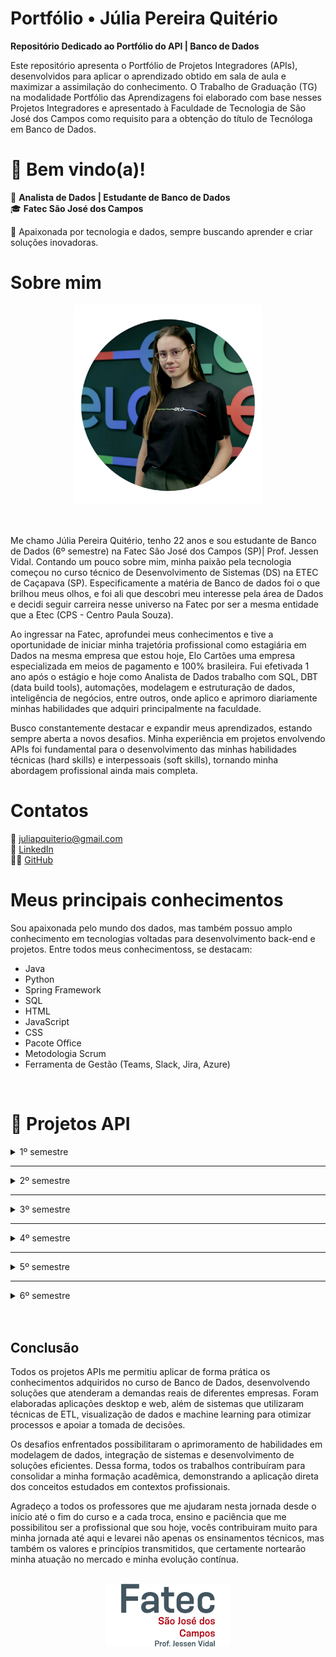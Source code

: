 # Portfólio •  Júlia Pereira Quitério

__Repositório Dedicado ao Portfólio do API | Banco de Dados__

Este repositório apresenta o Portfólio de Projetos Integradores (APIs), desenvolvidos para aplicar o aprendizado obtido em sala de aula e maximizar a assimilação do conhecimento. O Trabalho de Graduação (TG) na modalidade Portfólio das Aprendizagens foi elaborado com base nesses Projetos Integradores e apresentado à Faculdade de Tecnologia de São José dos Campos como requisito para a obtenção do título de Tecnóloga em Banco de Dados.



# 👋 Bem vindo(a)! 

💾 **Analista de Dados | Estudante de Banco de Dados**  
🎓 **Fatec São José dos Campos**  

🚀 Apaixonada por tecnologia e dados, sempre buscando aprender e criar soluções inovadoras.  


# Sobre mim

<p align="center"><img src="imagens\julia.png" width="300" height="320"></p>


<br>

Me chamo Júlia Pereira Quitério, tenho 22 anos e sou estudante de Banco de Dados (6º semestre) na Fatec São José dos Campos (SP)| Prof. Jessen Vidal.  Contando um pouco sobre mim, minha paixão pela tecnologia começou no curso técnico de Desenvolvimento de Sistemas (DS) na ETEC de Caçapava (SP). Especificamente a matéria de Banco de dados foi o que brilhou meus olhos, e foi ali que descobri meu interesse pela área de Dados e decidi seguir carreira nesse universo na Fatec por ser a mesma entidade que a Etec (CPS - Centro Paula Souza).

Ao ingressar na Fatec, aprofundei meus conhecimentos e tive a oportunidade de iniciar minha trajetória profissional como estagiária em Dados na mesma empresa que estou hoje, Elo Cartões uma empresa especializada em meios de pagamento e 100% brasileira. Fui efetivada 1 ano após o estágio e hoje como Analista de Dados trabalho com SQL, DBT (data build tools), automações, modelagem e estruturação de dados, inteligência de negócios, entre outros, onde aplico e aprimoro diariamente minhas habilidades que adquiri principalmente na faculdade.

Busco constantemente destacar e expandir meus aprendizados, estando sempre aberta a novos desafios. Minha experiência em projetos envolvendo APIs  foi fundamental para o desenvolvimento das minhas habilidades técnicas (hard skills) e interpessoais (soft skills), tornando minha abordagem profissional ainda mais completa.


# Contatos
📧 juliapquiterio@gmail.com <br>
🤝 <a href="https://www.linkedin.com/in/j%C3%BAlia-quit%C3%A9rio-934894205/">LinkedIn</a> <br>
🧑‍💻 <a href="https://github.com/juliaquiterio">GitHub</a>


# Meus principais conhecimentos

Sou apaixonada pelo mundo dos dados, mas também possuo amplo conhecimento em tecnologias voltadas para desenvolvimento back-end e projetos. Entre todos meus conhecimentoss, se destacam:

* Java
* Python
* Spring Framework
* SQL
* HTML
* JavaScript
* CSS
* Pacote Office
* Metodologia Scrum
* Ferramenta de Gestão (Teams, Slack, Jira, Azure)

<br>

# 📌 Projetos API


<details><summary>1º semestre</summary>


<h3> 1º semestre - 1/2022 </h3>

Parceiro Acadêmico: <a href="https://fatecsjc-prd.azurewebsites.net/">Fatec Prof. Jassen Vidal - São José dos Campos | Professor Fabiano Sabha</a>


<h4>Link do repositório:</h4>

<p align="left">
 <a href="https://github.com/juliaquiterio/GrupoCachinhos">Acesse aqui</a>
</p>

<div align="center">

<img src="imagens/mo_viagem.png" alt="Grupo Cachinhos" width="300" height="290">


</div>


<h2>Assistente Virtual de Viagens</h2>

<h3>📌 Descrição do Projeto</h3>
Mó Viagem é uma assistente virtual feita em aplicação web desenvolvida na linguagem de programação <a href="https://www.python.org/">Python</a>, criada para auxiliar turistas a planejar roteiros de viagem. Nossa missão é mostrar aos usuários como eles podem explorar e aproveitar ao máximo as belezas de seu próprio país, muitas vezes ainda desconhecidas ou subestimadas.




<h4><li><b>Desafio</b></li></h4>
        <p align="justify">
       Fomos apresentados a um problema que causava dificuldade de organização nas viagens pelos turistas o que acabava causando frustação e um sentimento de desconforto em um momento que deveria ser leve e trazer diversão e lazer. 
       Em resposta ao desafio desenvolvemos em parceria com o nosso parceiro, o professor Fabiano Sabha, criando uma assistente virtual utilizando python como linguagem principal.
        </p>


<h2>💻 Tecnologias aplicadas</h2>


<details><summary>Saiba  mais</summary>

<img src="https://www.tshirtgeek.com.br/wp-content/uploads/2021/03/com001.jpg" width="150" height="150">

</p>
          <a href="https://www.python.org/">Python</a>
          <p align="justify">
         O Python é uma linguagem de programação amplamente usada em aplicações da Web, desenvolvimento de software, ciência de dados e machine learning (ML).No projeto foi utilizado com um dos requisitos especificados e foi a principal linguagem para construção da aplicacão web. Abaixo tenho listadas as bibliotecas que utilizamos: </p>

<h3>Tecnologias utilizadas no Mó Viagem</h3>

<ul>
  <li><strong>time</strong>: adiciona pausas entre mensagens, simulando efeitos de digitação e tornando a interação mais humanizada.</li>
  <li><strong>os</strong>: limpa a tela do terminal, melhorando a apresentação visual da assistente.</li>
  <li><strong>random</strong>: gera respostas aleatórias, deixando a conversa mais variada e natural.</li>
</ul>

<h3>Elementos de Estrutura</h3>

<ul>
  <li><strong>Classes</strong>: organizam as funcionalidades da assistente de forma modular e reutilizável.</li>
  <li><strong>Funções</strong>: executam ações específicas, como responder ou sugerir destinos turísticos.</li>
  <li><strong>Input/Output</strong>: permitem interação direta com o usuário via terminal (<code>input()</code> e <code>print()</code>).</li>
  <li><strong>Listas</strong>: armazenam possíveis respostas e destinos, utilizadas com <code>random.choice()</code>.</li>
</ul>

<h3>Motivo das Escolhas</h3>

<ul>
  <li>Uso de bibliotecas nativas, simples e eficientes.</li>
  <li>Código modular e fácil de manter.</li>
  <li>Interação dinâmica e amigável.</li>
  <li>Portabilidade: funciona em qualquer sistema com Python instalado.</li>
</ul>


</details>


-------

<h2>Contribuições pessoais</h2>


  __Desenvolvimento do Roteiro e Curiosidades:__  
   Como desenvolvedora eu pude lidar com a Tecnologia do Python , utilizando as bibliotecas da Wikipedia, PyAudio,  Re e Webbrower. Utilizei a junção dessas bibliotecas para que o Usuário pudesse saber mais sobre os roteiros das cidades onde ele buscava a partir de uma chamada HTTPS na Wikipedia como referencia. O usuário conseguia ouvir e assim ter uma gama de roteiros em que ele pudesse explorar e saber sobre curiosidades daquele local que ele estava perguntando a Assistente Virtual.

Veja abaixo um exemplo do Script:

<details><summary>Clique aqui</summary>

```
#Roteiro de viagens
        elif "roteiro" in texto:
            convertFala("Qual cidade você quer conhecer")

            rec = sr.Recognizer()

            with sr.Microphone() as mic:
                print("Por favor, fale o nome da cidade para saber o roteiro de viagem: ")
                rec.adjust_for_ambient_noise(mic)
                audio = rec.listen(mic)

            roteiro = rec.recognize_google(audio, language="pt-BR")

            wikipedia.set_lang('pt')

            resposta = wikipedia.page(roteiro)
            print('Roteiro da cidade escolhida: ', roteiro)
            print('\n')
            print("Caso retorne em branco não foi encontrado o roteiro da cidade desejada.")

            conteudo = resposta.section(section_title='Turismo')
            conteudo2 = resposta.section(section_title='Cultura')

            print(conteudo)
            convertFala(conteudo)

            print("Cultura da cidade:", roteiro)
            print('\n')
            print(conteudo2)
            convertFala(conteudo2)
            # A biblioteca wikipedia RETORNA NONE para subtópicos, ainda que correspondam ao tópico 'Turismo/Cultura' (função elif/else não funciona neste caso)
            print('')
```




```
 #Curiosidades
        elif "curiosidades" or "curiosidade" in texto:
            
            convertFala("Quer conhecer qual cidade")
            rec = sr.Recognizer()

            with sr.Microphone() as mic:
                print("Por favor, fale o nome da cidade para saber as curiosidades: ")
                rec.adjust_for_ambient_noise(mic)
                audio = rec.listen(mic)

            curiosidade = rec.recognize_google(audio, language="pt-BR")
                      
            wikipedia.set_lang('pt')
            
            resposta = wikipedia.summary(curiosidade, sentences=2)
            print(resposta)
            convertFala(resposta)
            
        #Lista de Desejos
        elif "desejo" in texto:
            convertFala("Você deseja visualizar a lista ou adicionar")
            print("\n")
            print("1- Visualizar")
            print("2- Adicionar")
            print("\n")

            rec = sr.Recognizer()

            with sr.Microphone() as mic:
                print("Escolha uma opção: ")
                rec.adjust_for_ambient_noise(mic)
                audio = rec.listen(mic)

            resposta = rec.recognize_google(audio, language="pt-BR")

            if ("visualizar" in resposta):
                arquivo = open('lista.txt', 'r')
                print("----Lista de Desejos----")

                for linha in arquivo:
                    print(linha.rstrip())
                    convertFala(linha.rstrip())

                print("Para retirar um destino da lista, vá até o arquivo lista.txt e elimine o que desejar")
                convertFala("Para retirar ou alterar um destino da lista, vá até o arquivo lista.txt e elimine ou altere o que desejar")
                arquivo.close()

            elif ("adicionar" in resposta):
                from classe import listadesejo
                arquivos.append(listadesejo())
                arquivo = open('lista.txt', 'a')

                convertFala("Qual cidade você deseja visitar")
                rec = sr.Recognizer()

                with sr.Microphone() as mic:
                    print("Qual o nome da cidade: ")
                    rec.adjust_for_ambient_noise(mic)
                    audio = rec.listen(mic)

                nomecidade = rec.recognize_google(audio, language="pt-BR")

                arquivos[contador].setnomecidade(nomecidade)

                convertFala("Qual o nome do estado brasileiro")
                rec2 = sr.Recognizer()

                with sr.Microphone() as mic:
                    print("Qual o nome do estado: ")
                    rec2.adjust_for_ambient_noise(mic)
                    audio = rec2.listen(mic)

                estado = rec2.recognize_google(audio, language="pt-BR")

                arquivos[contador].setestado(estado)

                convertFala("Quais são os pontos turísticos")
                rec3 = sr.Recognizer()

                with sr.Microphone() as mic:
                    print("Quais os pontos turísticos: ")
                    rec3.adjust_for_ambient_noise(mic)
                    audio = rec3.listen(mic)

                ponto = rec3.recognize_google(audio, language="pt-BR")

                arquivos[contador].setponto(ponto)

                arquivo.write("--------------------" + "\n")
                arquivo.write("Nome da Cidade:" + arquivos[contador].getnomecidade() + "\n")
                arquivo.write("Nome do Estado:" + arquivos[contador].getestado() + "\n")
                arquivo.write("Pontos Turísticos:" + arquivos[contador].getponto() + "\n")
                arquivo.write("--------------------" + "\n")
                arquivo.close()

                print("Destino adicionado com sucesso")
                convertFala("Destino adicionado com sucesso")
            else:
                convertFala("Não entendi, poderia repetir")
```

</details>

<h2>Lições Aprendidas</h2>


<p>
Como desenvolvedora, tive a oportunidade de aprender, inicialmente, sobre o que é um Projeto Integrador na faculdade, o que contribuiu significativamente para meu desenvolvimento tanto educacional quanto profissional. Nesse processo, pude vivenciar o desenvolvimento de um projeto do zero, trabalhando em equipe, lidando com um cliente e, acima de tudo, enfrentando desafios. Aprendi novas formas de desenvolver meu raciocínio lógico e aplicar os conhecimentos adquiridos ao projeto. Além disso, atuei no Backend, utilizando bibliotecas do  Python com as quais ainda não havia trabalhado, explorando sua performance e entendendo como poderiam beneficiar o projeto.
</p>





<br>

   <h3>Hard Skills:</h3>

✅✅✅⬜⬜ **Python**  
Pude aplicar os conhecimentos adquiridos tanto em sala de aula quanto por conta própria, utilizando Python como ferramenta essencial para o desenvolvimento do projeto, uma vez que era um dos requisitos da API.  


✅✅✅✅⬜ **Lógica de Programação**  
Foi fundamental para todo o desenvolvimento, auxiliando na compreensão do problema e na escrita de um código mais limpo, organizado e eficiente. Junto com meus colegas nós estudamos juntos os pontos de dificuldades e buscamos conteudos na internet para ajudar na compreensão.  


✅✅✅✅✅ **Metodologia Ágil | Scrum**  
Adotei essa metodologia na gestão do projeto junto à minha equipe, organizando as sprints de forma eficiente. Dessa forma, pude aplicar na prática os conceitos aprendidos em sala de aula e em cursos, garantindo um fluxo de trabalho mais produtivo e estruturado.  



   <h3>Soft Skills:</h3>

✅✅✅✅✅ **Organização**  
Pude usar essa minha soft skill para me organizar nas minhas atividades e nos meus estudos e isso foi essencial para todo o desenvolvimento do projeto. A Organização foi utilizada na divisão de tarefas e eu me anteciapava sempre nos temas aos quais estava planejado na sprint. Como quando meu time precisava de organização de um planejaamento de um escopo do projeto e assim auxiliar no que cada colega desenvolvedor iria realizar.  


✅✅✅✅⬜ **Proatividade**  
Fui proativa em saber reconhecer que se minha equipe estava precisando de apoio eu estudei sobre os roteiros e pesquisei mais para poder auxiliá-los. E fui atrás das coisas das quais não sabia ainda, seja procurando os professores ou pesquisando na internet.  


✅✅✅✅✅ **Trabalho em equipe**  
Esse foi um dos tópicos mais importantes pois sem ele não seria possível fazermos uma entrega tão eficiente do nosso produto. Soube lidar com situações e agirmos em grupo nas atividades, assim conseguimos conciliá-la e entregá-las com eficiência. Eu e minha equipe juntamos nossos conhecimentos e conseguimos finalizar o projeto com excelência.Nós nos juntamos e faziamos reuniões semanalmente para pegar o  status do projeto e quando o meu colega Lucas estava com dificuldades eu me juntei a ele para auxiliá-lo com sua tarefa de procurar as melhores bibliotecas para se utilizar quando falamos de uma assistente virtual, e isso mostrou claramente o que é trabalho em equipe.    



<h3>📽️ Vídeo demonstrativo do projeto</h3>


<a href="https://youtu.be/sMsg5akNBOQ?feature=shared">Assista aqui</a>

</details>



----

<details><summary>2º semestre</summary>


<h3> 2º semestre - 2/2022 </h3>

Parceiro Acadêmico: <a href="https://www.pro4tech.com.br/">Pro4Tech</a>


<h4>Link do repositório:</h4>

<p align="left"><a href="https://github.com/Codados/PRO4Jobs">Acesse aqui</a></p>

<div align="center">

<img src="imagens\pro4jobs.png" alt="Grupo Codados" width="300" height="290">



</div>



<h2>Pro4Jobs</h2>

<h3>📌 Descrição do Projeto</h3>
Pro4Jobs é uma aplicação Desktop com o objetivo de gerenciar vagas de emprego, otimizar o trabalho das pessoas do setor de Recursos Humanos.



<h4><li><b>Desafio</b></li></h4>
        <p align="justify">
       Fomos desafiados pela Pro4Tech a desenvolver uma aplicação desktop para otimizar o gerenciamento de vagas de emprego no setor de Recursos Humanos. O cliente enfrentava dificuldades com processos manuais, falta de padronização e baixa produtividade. Criamos uma solução robusta, facilitando o cadastro de vagas e o controle eficiente das candidaturas. Utilizamos Java como linguagem principal, pela sua estabilidade, segurança e ampla aceitação. A aplicação resultou em maior organização, redução de erros e melhora no desempenho do RH.
        </p>




<h2>💻 Tecnologias aplicadas</h2>

<details><summary>Saiba  mais</summary>

<h2>Tecnologias Utilizadas no PRO4Jobs</h2>

<img src="imagens/java.png" width="150" height="150">


<h3>Java</h3>
<p><strong>Propósito:</strong> Linguagem principal para o desenvolvimento da aplicação desktop.</p>
<p><strong>Justificativa:</strong> Escolhida por ser a linguagem designada para o segundo semestre do curso de Banco de Dados, facilitando a integração com o banco de dados e atendendo aos requisitos acadêmicos.</p>

<h3>Banco de Dados Relacional</h3>
<p><strong>Propósito:</strong> Armazenar informações sobre vagas de emprego, candidatos e usuários do setor de Recursos Humanos.</p>
<p><strong>Justificativa:</strong> A utilização de um banco de dados relacional permite uma estrutura organizada e eficiente para o gerenciamento dos dados, facilitando consultas e operações de CRUD (Create, Read, Update, Delete).</p>

<h3>Metodologia Scrum</h3>
<p><strong>Propósito:</strong> Organizar o desenvolvimento do projeto em ciclos iterativos e incrementais.</p>
<p><strong>Justificativa:</strong> O Scrum foi adotado para melhorar a produtividade da equipe, permitindo entregas contínuas e adaptáveis às mudanças de requisitos.</p>

</details>


--------

<h2>Contribuições pessoais</h2>


  __Desenvolvimento Relatório do RH:__  
   Como desenvolvedora, tive a oportunidade de trabalhar com a tecnologia Java, utilizando-a para desenvolver uma funcionalidade que permite ao usuário acessar o relatório geral das vagas de emprego de forma prática e eficiente.

Veja abaixo um exemplo do Script (Parcial):

<details><summary>Clique aqui</summary>

```
/*
 * Click nbfs://nbhost/SystemFileSystem/Templates/Licenses/license-default.txt to change this license
 * Click nbfs://nbhost/SystemFileSystem/Templates/GUIForms/JFrame.java to edit this template
 */
package View;

import DAO.ConexaoDAO;
import java.io.File;
import java.io.FileWriter;
import java.io.PrintWriter;
import java.sql.Connection;
import java.sql.PreparedStatement;
import java.sql.ResultSet;
import java.sql.SQLException;

/**
 *
 * @author apqui
 */
public class RelatorioRH extends javax.swing.JFrame {

    Connection conn;
    PreparedStatement pstm;
    ResultSet rs;

    /**
     * Creates new form RelatorioRH
     */
    public RelatorioRH() {
        initComponents();
    }

    /**
     * This method is called from within the constructor to initialize the form.
     * WARNING: Do NOT modify this code. The content of this method is always
     * regenerated by the Form Editor.
     */
    @SuppressWarnings("unchecked")
    // <editor-fold defaultstate="collapsed" desc="Generated Code">//GEN-BEGIN:initComponents
    private void initComponents() {

        jButton3 = new javax.swing.JButton();
        Candidatos = new javax.swing.JButton();
        btnVagas = new javax.swing.JButton();
        RH = new javax.swing.JButton();
        Aprovados = new javax.swing.JButton();
        jButton1 = new javax.swing.JButton();
        jLabel2 = new javax.swing.JLabel();

        jButton3.setText("jButton3");

        setDefaultCloseOperation(javax.swing.WindowConstants.EXIT_ON_CLOSE);
        getContentPane().setLayout(new org.netbeans.lib.awtextra.AbsoluteLayout());

        Candidatos.setFont(new java.awt.Font("Arial", 1, 18)); // NOI18N
        Candidatos.setForeground(new java.awt.Color(255, 255, 255));
        Candidatos.setText("Candidatos");
        Candidatos.setBorder(null);
        Candidatos.setBorderPainted(false);
        Candidatos.setContentAreaFilled(false);
        Candidatos.addActionListener(new java.awt.event.ActionListener() {
            public void actionPerformed(java.awt.event.ActionEvent evt) {
                CandidatosActionPerformed(evt);
            }
        });
        getContentPane().add(Candidatos, new org.netbeans.lib.awtextra.AbsoluteConstraints(10, 200, 260, 40));

        btnVagas.setFont(new java.awt.Font("Arial", 1, 18)); // NOI18N
        btnVagas.setForeground(new java.awt.Color(255, 255, 255));
        btnVagas.setText("Vagas");
        btnVagas.setBorderPainted(false);
        btnVagas.setContentAreaFilled(false);
        btnVagas.addActionListener(new java.awt.event.ActionListener() {
            public void actionPerformed(java.awt.event.ActionEvent evt) {
                btnVagasActionPerformed(evt);
            }
        });
        getContentPane().add(btnVagas, new org.netbeans.lib.awtextra.AbsoluteConstraints(20, 310, 240, 50));

        RH.setFont(new java.awt.Font("Arial", 1, 18)); // NOI18N
        RH.setForeground(new java.awt.Color(255, 255, 255));
        RH.setText("RH");
        RH.setBorderPainted(false);
        RH.setContentAreaFilled(false);
        RH.addActionListener(new java.awt.event.ActionListener() {
            public void actionPerformed(java.awt.event.ActionEvent evt) {
                RHActionPerformed(evt);
            }
        });
        getContentPane().add(RH, new org.netbeans.lib.awtextra.AbsoluteConstraints(40, 370, 200, 40));

        Aprovados.setFont(new java.awt.Font("Arial", 1, 18)); // NOI18N
        Aprovados.setForeground(new java.awt.Color(255, 255, 255));
        Aprovados.setText("Aprovados");
        Aprovados.setBorderPainted(false);
        Aprovados.setContentAreaFilled(false);
        Aprovados.addActionListener(new java.awt.event.ActionListener() {
            public void actionPerformed(java.awt.event.ActionEvent evt) {
                AprovadosActionPerformed(evt);
            }
        });
        getContentPane().add(Aprovados, new org.netbeans.lib.awtextra.AbsoluteConstraints(70, 260, -1, 40));

        jButton1.setFont(new java.awt.Font("Arial", 1, 14)); // NOI18N
        jButton1.setForeground(new java.awt.Color(255, 255, 255));
        jButton1.setText("Sair");
        jButton1.setBorderPainted(false);
        jButton1.setContentAreaFilled(false);
        jButton1.addActionListener(new java.awt.event.ActionListener() {
            public void actionPerformed(java.awt.event.ActionEvent evt) {
                jButton1ActionPerformed(evt);
            }
        });
        getContentPane().add(jButton1, new org.netbeans.lib.awtextra.AbsoluteConstraints(570, 480, 130, 30));

        jLabel2.setIcon(new javax.swing.ImageIcon(getClass().getResource("/Images/tela_relat_princ.png"))); // NOI18N
        getContentPane().add(jLabel2, new org.netbeans.lib.awtextra.AbsoluteConstraints(0, -10, 730, 530));

        pack();
    }// </editor-fold>//GEN-END:initComponents

    private void CandidatosActionPerformed(java.awt.event.ActionEvent evt) {//GEN-FIRST:event_CandidatosActionPerformed
        Create_Candidato_Csv();    }//GEN-LAST:event_CandidatosActionPerformed

    private void btnVagasActionPerformed(java.awt.event.ActionEvent evt) {//GEN-FIRST:event_btnVagasActionPerformed
        // TODO add your handling code here:
        Create_Vaga_Csv();
    }//GEN-LAST:event_btnVagasActionPerformed

    private void jButton1ActionPerformed(java.awt.event.ActionEvent evt) {//GEN-FIRST:event_jButton1ActionPerformed
            // TODO add your handling code here:
        System.exit(0);
    }//GEN-LAST:event_jButton1ActionPerformed

    private void AprovadosActionPerformed(java.awt.event.ActionEvent evt) {//GEN-FIRST:event_AprovadosActionPerformed
        // TODO add your handling code here:
        Create_Aprovados_Csv();
    }//GEN-LAST:event_AprovadosActionPerformed

    private void RHActionPerformed(java.awt.event.ActionEvent evt) {//GEN-FIRST:event_RHActionPerformed
        // TODO add your handling code here:
        Create_rh_Csv();
    }//GEN-LAST:event_RHActionPerformed

```




```
 <?xml version="1.0" encoding="UTF-8" ?>

<Form version="1.3" maxVersion="1.9" type="org.netbeans.modules.form.forminfo.JFrameFormInfo">
  <NonVisualComponents>
    <Component class="javax.swing.JButton" name="jButton3">
      <Properties>
        <Property name="text" type="java.lang.String" value="jButton3"/>
      </Properties>
    </Component>
  </NonVisualComponents>
  <Properties>
    <Property name="defaultCloseOperation" type="int" value="3"/>
  </Properties>
  <SyntheticProperties>
    <SyntheticProperty name="formSizePolicy" type="int" value="1"/>
    <SyntheticProperty name="generateCenter" type="boolean" value="false"/>
  </SyntheticProperties>
  <AuxValues>
    <AuxValue name="FormSettings_autoResourcing" type="java.lang.Integer" value="0"/>
    <AuxValue name="FormSettings_autoSetComponentName" type="java.lang.Boolean" value="false"/>
    <AuxValue name="FormSettings_generateFQN" type="java.lang.Boolean" value="true"/>
    <AuxValue name="FormSettings_generateMnemonicsCode" type="java.lang.Boolean" value="false"/>
    <AuxValue name="FormSettings_i18nAutoMode" type="java.lang.Boolean" value="false"/>
    <AuxValue name="FormSettings_layoutCodeTarget" type="java.lang.Integer" value="1"/>
    <AuxValue name="FormSettings_listenerGenerationStyle" type="java.lang.Integer" value="0"/>
    <AuxValue name="FormSettings_variablesLocal" type="java.lang.Boolean" value="false"/>
    <AuxValue name="FormSettings_variablesModifier" type="java.lang.Integer" value="2"/>
    <AuxValue name="designerSize" type="java.awt.Dimension" value="-84,-19,0,5,115,114,0,18,106,97,118,97,46,97,119,116,46,68,105,109,101,110,115,105,111,110,65,-114,-39,-41,-84,95,68,20,2,0,2,73,0,6,104,101,105,103,104,116,73,0,5,119,105,100,116,104,120,112,0,0,2,6,0,0,2,-38"/>
  </AuxValues>

```

</details>

<br>

  __Organização do Readme do Projeto:__  
   Como desenvolvedora eu pude organizar e ccentralizar as principais informações do projeto no Readme para que o usuário que for ler entenda as principais ideias e demais informações  importantes do projeto.

Veja abaixo um exemplo do Script (Parcial):

<details><summary>Clique aqui</summary>

```
<h1 align="center"> Grupo Codados</h1>


<p align = "center">
<img width="460" height="460" src="Imagens_projeto/PRO4Jobs.gif">
</p>
<br>

## Sobre o Projeto PRO4Jobs :desktop_computer:

* PRO4Jobs é uma aplicação Desktop com o objetivo de gerenciar vagas de emprego, otimizar o trabalho das pessoas do setor de Recursos Humanos;
* O Candidato poderá vizualizar e se candidatar as vagas de emprego que o RH disponibilizará;
* Este Projeto tem como Cliente a empresa PRO4TECH;
* A aplicação tem como linguagem de programação o Java, pois foi a linguagem designada para o Segundo Semestre de Banco de Dados;
* Para registrar vagas, candidatos e o pessoal do RH, é necessário a criação de um Banco de Dados, o qual será conectado com a linguagem Java;
* Utilizando a Metodologia Scrum, a equipe pode desenvolver este Projeto com agilidade, qualidade e boa organização.
<br>

## Informações sobre o Cliente :technologist:

| Cliente | Contato |
| --- | --- |
| `Rafael Monteiro` | rafael.monteiro@pro4tech.com.br |

<br>
...
```

</details>

<h2>📚 Lições Aprendidas</h2>


<p>

Como desenvolvedora, tive a oportunidade de aprender e aplicar técnicas avançadas em Java, utilizando a linguagem para criar soluções eficazes em minhas aplicações. Essa prática me permitiu aprimorar minhas habilidades e entender o valor real desses conceitos, aplicando com sucesso o que aprendi em sala de aula e elevando a qualidade dos projetos desenvolvidos.

Durante esse projeto, aprimorei minhas habilidades em:

* Manipulação de banco de dados com Java (JDBC)
* Criação de interfaces gráficas com Swing
* Organização e documentação de sistemas via README
* Práticas ágeis com a metodologia Scrum

</p>


[🔗 Clique para ver demonstração em vídeo](imagens/Tela_Candidatos.mp4)



<br>


   __Hard Skills:__ <br>
✅✅✅⬜⬜ **JAVA**  
Pude aplicar os conhecimentos adquiridos em sala de aula sobre a linguagem de programação de JAVA no projeto para o desenvolvimento do relatório do RH e foi essencial para que eu pudesse entender mais sobre a linguagem e orientação de objetos.  
✅✅✅✅⬜ **Markdown**  
Utilizei a linguagem de marcação para documentação de todo o nosso projeto e foi muito bom para entender  organizar de forma mais visual todo o escopo.  
✅✅✅✅✅**Metodologia Ágil | Scrum**  
Adotei essa metodologia na gestão do projeto junto à minha equipe, organizando as sprints de forma eficiente. Dessa forma, pude aplicar na prática os conceitos aprendidos em sala de aula e em cursos, garantindo um fluxo de trabalho mais produtivo e estruturado. E eu utilizei para o desenvolvimento da organização do README do projeto o qual eu desenvolvi e organizei 100%. 
   

   __Soft Skills:__ <br>
✅✅✅✅⬜ **Comunicação:** A comunicação foi essencial para que pudéssemos ter um diálogo aberto para com a equipe e com o nosso cliente, onde utilizamos o Slack e as aulas para retirar as dúvidas. Como desenvolvedora no projeto  eu puder usar essa habilidade ao meu favor expondo para o P.O. que eu precisava que ele refinasse com o cliente uma das telas de RH que planejávamos inserir na página. Isso foi fundamental para que eu conseguisse atender ao que realmente fazia sentido para o cliente.  
✅✅✅⬜⬜ **Trabalho em equipe:** O trabalho em equipe esteve presente em todo o desenvolvimento mas há oportunidade de melhoria, pois o grupo poderia ter mais união  para auxiliar os colegas, digo isso por uma visão geral do grupo como um todo. Mas eu puder tomar a frente e ajudar minha colega Marcela na conexão com o Banco de Dados de conexão DAO do Candidato , auxiliando em pesquisar como fazer essa conexão e asssim consegui achar alguns sites e a enviei e isso pode contribuir para o desenvolvimento dessa conexão com o BD. 
 



</details>



----

<details><summary>3º semestre</summary>

<h3> 3º semestre - 1/2023 </h3>

Parceiro Acadêmico: <a href="https://www.domrock.net/">Dom Rock</a>


<h4>Link do repositório:</h4>

<p align="left">
 <a href="https://github.com/equipe-vox/api-3sem">Acesse aqui</a>
</p>

<div align="center">

<img src="https://lh3.googleusercontent.com/DQwTyeS8X7nOJnhzfO5WKebBPgcO2XI1jVB9SPGiEDBtoeCdW8X5F2h2MoKN4uDuH6sW0epYnlxhtKnBtjtlI2mH4Q03d4MVbg-TdA=w680" alt="Dom Rock" width="500" height="97">

</div>


<h2>Sistema de Gerenciamento de Vendas</h2>

<h3>📌 Descrição do Projeto</h3>
Sales Vox é uma aplicação web de um Sistema de Gerenciamento de Vendas com foco em auxiliar os vendedores a terem uma visão sobre suas vendas e o administrador que poderia ter um controle geral sobre.

<h4><li><b>Desafio</b></li></h4>
        <p align="justify">
      A empresa Dom Rock desafiou os alunos do curso de Banco de Dados a desenvolver uma solução para facilitar o acompanhamento de KPIs de um sistema de Gerenciamento de Vendas. O principal obstáculo era a dificuldade em visualizar, de forma clara e centralizada, os indicadores que orientavam as decisões comerciais. Como resposta, elaboramos uma aplicação web utilizando o framework Spring Boot, que integra os dados de vendas e os exibe por meio de dashboards interativos e intuitivos. A solução permite que os usuários monitorem o desempenho das vendas, identifiquem tendências e tomem decisões estratégicas com base nas informações apresentadas. O projeto proporcionou maior agilidade, precisão e eficiência na análise dos resultados comerciais.
        </p>



<h4>💻 Tecnologias aplicadas</h4>

<details><summary>Saiba  mais</summary>
<img src="https://www.digics.si/wp-content/uploads/2020/09/spring_boot_logo.png" width="300" height="150">

<h2>Tecnologias Utilizadas no Projeto</h2>

<ul>
  <li><a href="https://spring.io/">Spring Framework</a></li>
  <p align="justify">
    Segundo <a href="https://www.treinaweb.com.br/blog/o-que-e-o-spring-boot/">TreinaWeb</a>, o Spring Boot é um framework que torna fácil a criação de aplicações Spring autossuficientes e robustas, possibilitando a execução imediata. Isso é possível graças à abordagem opinativa sobre a plataforma Spring e bibliotecas de terceiros, permitindo que o desenvolvedor gaste o mínimo de tempo configurando o projeto e mais tempo codificando as regras de negócio. Foi utilizado como o principal framework para o desenvolvimento da aplicação web, facilitando o processo ao longo das sprints.
  </p>

  <img src="https://logodownload.org/wp-content/uploads/2022/12/figma-logo-1.png" height="150" alt="Logo Figma">
  <li><a href="https://www.figma.com/">Figma</a></li>
  <p align="justify">
    Segundo <a href="https://www.alura.com.br/artigos/figma">Alura</a>, o Figma é uma plataforma colaborativa para construção de design de interfaces e protótipos. Foi utilizado para o desenvolvimento do Front-end, colaborando de forma crucial para o desenvolvimento das telas do projeto.
  </p>

  <img src="https://logospng.org/download/react/logo-react-1024.png" height="150" alt="Logo React">
  <li><a href="https://react.dev/">React</a></li>
  <p align="justify">
    O React, também conhecido como React.js, é uma biblioteca JavaScript para construir interfaces de usuário interativas e dinâmicas. Foi utilizado para parte do Front-end, especialmente no desenvolvimento visual e na construção dos Dashboards.
  </p>

  <img src="https://th.bing.com/th/id/R.55692e7a8d3fa0da6a2325630ad177d1?rik=MPH0G8OKchACqA&pid=ImgRaw&r=0" height="150" alt="Logo XAMPP">
  <li><a href="https://www.apachefriends.org/pt_br/index.html">XAMPP</a></li>
  <p align="justify">
    Segundo <a href="https://www.techtudo.com.br/noticias/2012/02/o-que-e-xampp-e-para-que-serve.ghtml">TechTudo</a>, o XAMPP é um pacote com servidores de código aberto, incluindo Apache, MySQL e suporte a PHP e Perl. Foi utilizado como servidor local para acesso ao banco de dados.
  </p>

  <img src="https://th.bing.com/th/id/R.a0d754098a11d27b496dd867e9bcb26e?rik=ktyhKrtGerv2SA&riu=http%3a%2f%2fjcpdev.com%2fwp-content%2fuploads%2f2015%2f06%2fmysql-logo_2800x2800_pixels1.png&ehk=stX862qDhFHMNl5t8sy91A9mlH6zUShTkbwH8E8cxsc%3d&risl=&pid=ImgRaw&r=0" height="150" alt="Logo MySQL">
  <li><a href="">MySQL Workbench</a></li>
  <p align="justify">
    Segundo <a href="https://www.danielimamura.com.br/manual-completo-do-mysql-workbench/">Danieli Mamura</a>, o MySQL Workbench é a ferramenta oficial do MySQL que permite consultas, criação de diagramas e engenharia reversa. Foi utilizado para o desenvolvimento do DDL das tabelas da aplicação.
  </p>
</ul>




<h2>Tecnologias Usadas no Projeto api-3sem</h2>

<h3>Python</h3>
<p>Linguagem principal utilizada para desenvolvimento da API, por ser simples, versátil e com ampla biblioteca de suporte.</p>

<h3>Flask</h3>
<p>Framework web leve para construir APIs RESTful. Usado para criar os endpoints que recebem e respondem às requisições HTTP.</p>

<h3>SQLAlchemy</h3>
<p>ORM (Object-Relational Mapping) para facilitar a interação com o banco de dados relacional. Permite manipular dados como objetos Python, simplificando consultas e transações.</p>

<h3>SQLite</h3>
<p>Banco de dados relacional utilizado para armazenar os dados do sistema localmente, ideal para projetos de pequeno a médio porte e fácil configuração.</p>

<h3>Marshmallow</h3>
<p>Biblioteca para serialização e validação de dados, garantindo que as entradas e saídas da API estejam no formato correto.</p>

<h3>Pytest</h3>
<p>Framework de testes usado para garantir a qualidade do código por meio de testes automatizados.</p>

 </details>
        

-------

<h3>Contribuições pessoais</h3>


**Backend - Rota HTTPs Login do Vendedor**

  __Desenvolvimento da Tela de Login do Vendedor:__  
   Como desenvolvedora eu pude lidar com a Tecnologia do Spring Boot focada no Backend onde usamos juntamente com a Arquitetura Rest podendo criar as rotas para o Login da persona (Vendedor), onde ele poderia acessar a rota permitindo o mesmo acessar a aplicação.


Segue o link abaixo das descrições para maior visibilidade:

<details><summary>Clique aqui</summary>


```
@RestController
@CrossOrigin(origins = "*")
@RequestMapping("/vendedor")
public class VendedorController {

    @Autowired
    private VendedorRepository vendedorRepository;

@PostMapping("/login")
    public ResponseEntity<?> login(@RequestBody LoginRequest loginRequest) {
        String email = loginRequest.getEmail();
        String senha = loginRequest.getSenha();

        Vendedor vendedor = vendedorRepository.findByEmailAndSenha(email, senha);
        Admin admin = adminRepository.findByEmailAndSenha(email, senha);

        if (vendedor == null && admin == null) {
            return new ResponseEntity<Vendedor>(HttpStatus.BAD_REQUEST);
        }

        if (admin != null) {
            return new ResponseEntity<Admin>(admin, HttpStatus.OK);
        }

        return new ResponseEntity<Vendedor>(vendedor, HttpStatus.OK);
    }
```


<a href=https://github.com/equipe-vox/api-3sem/tree/main/api>Acesse aqui o repositório</a>

</details>

<br>


**Modelagem de dados - DDL**

__Apoio ao Desenvolvimento do Banco de Dados:__
 Fui responsável por dar o apoio a modelagem de Dados tanto as etapas de DER quanto MER e o DDL. Podendo aplicar os conhecimenro adquiridos em sala de aula.

 Segue abaixo um trecho do DDL:


<details><summary>Clique aqui</summary>


 ```

create database banco;
use banco;

create table administrador(
    id bigint auto_increment primary key,
    email varchar(50) not null,
    nome varchar(50) not null,
    senha text not null
);

create table vendedor(
	id bigint auto_increment primary key,
	nome varchar(50) not null,
	nome_gerencia varchar(30) not null,
	senha text not null
);

create table cliente(
    id varchar(200) not null,
    cod_cliente varchar(200) not null,
    fk_vendedor bigint null,
    nome varchar(50) not null,
    primary key(id,cod_cliente),
    foreign key (fk_vendedor) references vendedor(id)
);

```


</details>

<br>

**Metodologia Ágil**
<p>Eu pude contribuir como Product Owner , mais conhecido como PO do nosso grupo Vox. Assim realizando o levantamento dos requisitos que mais faziam sentido. E em paralelo pude contribuir com o Back-end do projeto atuando tanto na parte do Banco de Dados, quanto no código. </br>
Sendo as atividades desempenhadas:
</p>
 
 - __Definição dos Requisitos:__ Como Product Owner eu pude fazer o Backlog do Produto que era alinhado de acordo com os requisitos prioritários do Produto seguindo a metodologia de projeto do Scrum Master, que defini seguindo o que seria de maior valor (entregável) a cada Sprint. E pude também montar o Burndown usando a ferramenta de Excel onde tinhamos uma maior visibilidade do tempo que estava percorrendo.

 Segue o link abaixo das descrições para maior visibilidade:

<a href= https://github.com/equipe-vox/api-3sem#backlog-do-produto> • Backlog do Produto</a>  <br>
<a href= https://github.com/equipe-vox/api-3sem#link-disponivel-do-burndown> • Burndown do Produto</a>

<br>

<h3>📚 Lições Aprendidas</h3>
<p>
Como Desenvolvedora, pude aprimorar meu raciocínio lógico e aprofundar meus conhecimentos em Spring Boot, compreendendo na prática como utilizá-lo no desenvolvimento de aplicações reais. Além disso, tive a oportunidade de focar mais intensamente na parte de Banco de Dados, aplicando os conteúdos aprendidos em sala de aula para realizar a modelagem de dados de forma estruturada e eficiente, o que contribuiu diretamente para a qualidade técnica dos projetos.

Como Product Owner (PO), desenvolvi minha capacidade de comunicação com o cliente, entendendo a importância de ouvir, interpretar e traduzir as necessidades do negócio em requisitos claros para o time. Percebi também que a organização é essencial no processo de desenvolvimento, e que trabalhar em conjunto com os desenvolvedores para alinhar prazos e priorizar entregas de maior valor é fundamental para o sucesso do projeto.

Durante esse projeto, aprimorei minhas habilidades em:

- Modelagem e manipulação de dados
- Desenvolvimento de aplicações com Spring Boot
- Comunicação e alinhamento com stakeholders
- Organização e definição de prioridades no papel de PO
</p>


 <br>

__Hard Skills:__  
✅✅✅✅⬜ <strong>Java:</strong>  Durante a sprint, apliquei os conhecimentos de Java aprendidos em sala de aula para desenvolver parte da lógica do sistema no back-end, utilizando conceitos de orientação a objetos. Isso me ajudou a compreender melhor a estrutura da linguagem e como aplicá-la na prática, especialmente integrando com o banco de dados.  
✅✅✅✅✅ <strong>Markdown:</strong>  Fui responsável por organizar a documentação do projeto utilizando Markdown no GitHub. Estruturei os tópicos de forma clara e objetiva, o que facilitou a compreensão do escopo pelas outras pessoas do grupo e também pelo professor/orientador.<br>
✅✅✅✅⬜ <strong>Modelagem de Dados (DDL):</strong>  Contribuí com a modelagem do banco de dados, desde o DER e MER até a implementação do DDL em SQL. Essa tarefa exigiu atenção aos relacionamentos entre as entidades, o que foi fundamental para garantir a integridade e funcionalidade da base de dados no sistema.
</p>

__Soft Skills:__  
✅✅✅✅✅ <strong>Organização:</strong> Atuei como Product Owner da equipe, sendo responsável por organizar o backlog e priorizar as entregas de maior valor a cada sprint. Também criei o burndown no Excel para acompanhar o andamento das tarefas, garantindo que o time estivesse alinhado com os prazos, assim pude aplicar essa skill com eficiência para o desenvolvimento do projeto.  
✅✅✅⬜⬜ <strong>Proatividade:</strong> Além de acompanhar as tarefas como PO, me envolvi ativamente no desenvolvimento técnico. Iniciei tasks que estavam travadas,como a modelagem de dados e o DDL e também fiz a tela de login do vendedor, além disso ofereci ajuda aos colegas com dificuldades, especialmente nas partes relacionadas ao banco de dados e lógica do código em Java.
</p>

 </details>



----

<details><summary>4º semestre</summary>


<h3> 4º semestre - 2/2023 </h3>

Parceiro Acadêmico: <a href="https://www.jaia.software/">Jaia</a>


<h4>Link do repositório:</h4>

<p align="left">
 <a href="https://github.com/Data-Team23/Jaia">Acesse aqui</a>
</p>

<div align="center">

<img src="imagens\Jaia.jpg" width="300" height="290">



</div>



<h2>Jaia</h2>

<h3>📌  Descrição do Projeto</h3>
Em um cenário onde a paisagem urbana se compõe de uma mistura de edifícios modernos e históricos, a empresa Jaia, apresentou um desafio significativo. A condução de inspeções prediais estava provando ser uma tarefa morosa e suscetível a imprecisões. Diante desse cenário, a Jaia buscou soluções inovadoras para otimizar esse processo crucial. A visão estratégica da empresa contemplou o desenvolvimento de um software de inspeção predial, projetado para revolucionar a abordagem atual. 


<h4><li><b>Desafio</b></li></h4>
        <p align="justify">
       A Jaia identificou um problema recorrente nas inspeções prediais: a falta de padronização e agilidade na documentação, o que comprometia a qualidade das avaliações e dificultava a tomada de decisões rápidas e embasadas. Os inspetores enfrentavam dificuldades para registrar informações de forma organizada e reunir evidências visuais com eficiência. Para resolver esse desafio, a empresa direcionou seus esforços para o desenvolvimento de uma plataforma inovadora, capaz de oferecer uma experiência intuitiva e prática. A solução permite aos inspetores documentar minuciosamente os detalhes relevantes, capturar imagens e gerar relatórios instantâneos, otimizando todo o processo. O resultado superou as expectativas, beneficiando a empresa e elevando o padrão das inspeções prediais, promovendo mais segurança e qualidade nas estruturas urbanas.
	   </p>




<summary><h2>💻 Tecnologias aplicadas</h2></summary>

<details><summary>Saiba  mais</summary>
<img src="imagens/java.png" width="150" height="150">


</p>
          <p align="justify">
         Java é uma linguagem de programação orientada a objetos, lançada em 1995, conhecida por ser multiplataforma graças à JVM. É usada em aplicativos web, móveis e sistemas corporativos, valorizada por sua segurança e robustez. No projeto foi utilizado com um dos requisitos especificados e foi a principal linguagem para construção da aplicacão web. Abaixo tenho listadas as bibliotecas que utilizamos: </p>

<h2>Tecnologias Utilizadas no Projeto Jaia</h2>

<a href="https://www.java.com/pt-BR/">JAVA</a>
<p align="justify">
  Foi utilizada como um dos requisitos especificados e foi a principal linguagem para construção da aplicação web.
</p>

<a href="https://www.javascript.com/">JavaScript</a>
<p align="justify">
  Utilizada para desenvolvimento tanto no frontend quanto no backend, possibilitando páginas web interativas.
</p>

<a href="https://vuejs.org/">VUE</a>
<p align="justify">
  Empregado para construir interfaces de usuário dinâmicas e facilitar a integração com o projeto, usando componentes reutilizáveis.
</p>

<p>HTML</p>
<p align="justify">
  Usado para estruturar as páginas web da aplicação.
</p>

<a href="https://www.oracle.com/br/database/">Oracle</a>
<p align="justify">
  Utilizado para gerenciar grandes volumes de dados com alta segurança e suporte a transações complexas.
</p>

		 
</details>

------

<h2>Contribuições pessoais</h2>



<p>Backend</p>

  __Desenvolvimento do DDL (Modelagem de dados):__
   Como desenvolvedora eu desenvolvi a modelagem de dados em DDL para que pudessemos ter a integridade e a normalização dos dados.

Veja abaixo um exemplo do Script (Parcial):


<details><summary>Clique aqui</summary>


```
create table endereco(
    id_end number(2) constraint pk_id_end primary key
    ,logradouro_end varchar(50) not null
    ,numero_end number(10) not null
    ,bairro_end varchar(50) not null
    ,cidade_end varchar(50) not null
    ,uf_end varchar(2) not null
);
create table cliente(
    cnpj_cli number(14) constraint pk_cli_cnpj primary key
    ,nome_cli varchar(100) not null
    ,telefone_cli number(14) constraint uk_cli_tel unique not null
    ,senha_cli varchar(200) not null
    ,fk_id_end number(2)
    ,constraint fk_cli_id_end foreign key(fk_id_end) references endereco(id_end)
    );
create table requisicao(
    id_req number(2) constraint pk_req_id_req primary key
    ,inspecao_req varchar(20) not null
    ,descricao_req varchar(200) not null
    ,status_req varchar(20) not null
    ,data_abertura_req date default sysdate
);
```

</details>


<br>

  __Desenvolvimento da classe de Departamento:__
   Como desenvolvedora eu desenvolvi a classe de Departamento. Foi desenvolvido em Java e separado 4 classes, sendo elas:
   
   - Departamento Service 
   - Departamento Repository
   - Departamento Controller
   -Interface: IDepartamento Service 
   

Veja abaixo um exemplo do Script (Parcial):


<details><summary>Clique aqui</summary>


__Departamento Service:__

```
@Service
public class DepartamentoService implements IDepartamentoService {
    
    @Autowired
    private DepartamentoRepository departRepo;
    @Transactional
    @Override
    public Departamento novoDepartamento(Departamento departamento){
        if(departamento == null||
                departamento.getCod_depart() == null ||
                departamento.getNome_depart() == null ||
                departamento.getNome_depart().isBlank())
            throw new IllegalArgumentException("Departamento com atributos inválidos");
    Departamento departamentoNovo = departRepo.save(departamento);
    return departamentoNovo;
}
```

__Departamento Controller:__


```
@RestController
@RequestMapping(value = "/departamentos")
@CrossOrigin
public class DepartamentoController {
    @Autowired
    private IDepartamentoService service;
    @PostMapping
    public Departamento novoDepartamento(@RequestBody Departamento departamento) {
        return service.novoDepartamento(departamento);
    }
}
```

</details>
<br>

  __Desenvolvimento da classe de Email e ligação do Backend com o Frontend para o disparo para o funcionário:__
   Como desenvolvedora eu desenvolvi a classe de Email. Foi desenvolvido em Java e separado em 2 classes, sendo elas:
   
   - Email Service 
   - Email Controller
   

Veja abaixo um exemplo do Script (Parcial):


<details><summary>Clique aqui</summary>

```
@Service
public class EmailService 

    @Autowired
    private JavaMailSender mailSender;

    @Autowired
    private ClienteRepository cliRepo;

    @Value("${support.mail}")
    private String supportMail;

    public void enviarEmailCliente(Cliente cliente, String assunto) throws MessagingException {

        String senhaGerada = generateRandomPassword(5);


        cliente.setSenha(senhaGerada);

        MimeMessage mail = mailSender.createMimeMessage();

        MimeMessageHelper mensagem = new MimeMessageHelper(mail, true);
        mensagem.setSubject(assunto);
        mensagem.setTo(cliente.getEmail());
        mensagem.setFrom(supportMail);

        String conteudoDoEmail = getContentMailCertificate(cliente, senhaGerada);

        mensagem.setText(conteudoDoEmail, true);

        mailSender.send(mail);

        cliRepo.save(cliente);

    }
```
</details>
<br>

  __Criação do Banco de dados da Wallet do Oracle para o uso na API:__
   Como desenvolvedora eu desenvolvi a wallet criando a conexão para a API entre ao backend e o Banco de dados escolhido que foi o do Oracle. 

   ![alt text](imagens/video_api_4semestre.gif)



<h3>📚 Lições Aprendidas</h3>


<p>
Como Desenvolvedora, tive a oportunidade de aprender e aplicar técnicas avançadas em Java, utilizando a linguagem para criar soluções eficazes nas aplicações desenvolvidas. Essa prática contribuiu diretamente para o aprimoramento das minhas habilidades técnicas e para uma compreensão mais profunda dos conceitos vistos em sala de aula, elevando significativamente a qualidade dos projetos.

Durante esse projeto, também pude utilizar HTML para construção de interfaces e aplicar metodologias ágeis, como Scrum, para organizar e acompanhar o progresso do time de forma eficiente. Essa vivência reforçou a importância da colaboração, da comunicação clara e da proatividade no ambiente de trabalho, resultando em entregas mais alinhadas com os objetivos do negócio.

Durante esse projeto, aprimorei minhas habilidades em:

- Programação orientada a objetos com Java usando o Spring Boot  
- Desenvolvimento do DDL e Modelo lógico para o banco de dados  
- Aplicação da Metodologia Ágil (Scrum) no desenvolvimento  
- Comunicação eficaz e trabalho em equipe  
- Proatividade na identificação e resolução de problemas
</p>





<br>

   __Hard Skills:__ <br>
✅✅✅✅⬜ **Modelagem de Dados (DDL)**  
Fui responsável pela criação do script DDL, garantindo a integridade e a normalização do banco de dados. Criei tabelas com uso apropriado de `PRIMARY KEY`, `FOREIGN KEY`, `UNIQUE` e `DEFAULT`, promovendo consistência entre as entidades. A modelagem seguiu boas práticas de banco relacional e foi essencial para garantir que os dados estivessem organizados e coerentes desde o início do projeto.  
✅✅✅✅⬜ **Spring Boot**  
Utilizei o framework Spring Boot para estruturar os serviços e endpoints REST da aplicação. A divisão em camadas (Controller, Service, Repository) proporcionou maior clareza na lógica da aplicação e facilitou a manutenção e escalabilidade do sistema. Além disso, utilizei anotações como `@Service`, `@Autowired`, `@RestController`, entre outras, que facilitaram a injeção de dependência e a criação de APIs robustas e organizadas. Como por exemplo para a Criação da classe de DEPARTAMENTO e a do E-mail que depois serviu para automatizar os envios para inpetores e clientes.  
✅✅✅✅⬜ **SQL**  
Implementei comandos SQL durante o desenvolvimento do banco de dados, utilizando instruções como `CREATE TABLE`, `INSERT INTO`, `ALTER TABLE`, `PRIMARY KEY`, `FOREIGN KEY`, entre outras. Essa prática reforçou meus conhecimentos na estruturação de bancos relacionais e possibilitou a integração eficiente com o sistema backend.  
✅✅✅✅✅ **Metodologia Scrum:** Utilizamos também como padrãao a metodologia de Scrum fazendo uso do GitHub Actions para registro das atividades e também o Excel para o registro das horas gastas nas atividades assim formando o nosso burndown, foi muito importante no projeto porque através dessas ferramentas mas principalmente da metodologia conseguimos entregar com sucesso o projeto.


   __Soft Skills:__ <br>
✅✅✅✅✅ **Comunicação:** Trabalhei de forma colaborativa com os colegas de equipe, alinhando as entregas de cada parte do projeto e garantindo que todos estivessem na mesma página. A comunicação também foi essencial no contato com o cliente, facilitando a coleta de requisitos e validações durante a sprint. Utilizamos ferramentas como Slack e os próprios encontros síncronos para tirar dúvidas e repassar alinhamentos.  
✅✅✅✅⬜ **Organização:** Estruturei os códigos e scripts de forma clara, separando responsabilidades por pacotes e arquivos, o que facilitou a leitura e o entendimento por parte da equipe. Além disso, ajudei na organização das tarefas no quadro do projeto, atualizando os status das atividades e mantendo todos informados sobre o progresso e mandava no whatsapp no nosso chat quando podia para os colegas sobre como estava o andamento de alguma tarefa.  
✅✅✅⬜⬜ **Proatividade:** Me antecipei em tarefas que estavam travadas, oferecendo ajuda aos colegas e buscando soluções para os problemas encontrados no código. Quando percebi que havia uma dependência entre funcionalidades como se prontificar a fazer a parte do desenvolvimento do DDL quando ninguém havia se prontificado a realizar.  
✅✅✅⬜⬜ **Trabalho em equipe:** Participei ativamente das reuniões e discussões técnicas, contribuindo com ideias e ouvindo sugestões. Mantive uma postura colaborativa, respeitando o tempo e as opiniões dos demais integrantes da equipe, o que fortaleceu o clima de cooperação e confiança entre todos, como nas reuniões de alinhamento quando fazíamos em sala de aula.  


</details>

----

<details><summary>5º semestre</summary>

<h3> 5º semestre - 1/2024 </h3>

Parceiro Acadêmico: <a href="https://tecsus.com.br/">Tecsus</a>


<h4>Link do repositório:</h4>

<p align="left">
 <a href="https://github.com/Data-Team23/Tecsus">Acesse aqui</a>
</p>

<div align="center">
<img src="https://th.bing.com/th/id/R.083c94fcf0deab6b1c4973a29192d1d9?rik=lX7%2fN9Y6DnDOTg&pid=ImgRaw&r=0" alt="Tecsus" width="500" height="97">

</div>


<h2>Sistema de Gerenciamento de Concessionárias | Tecsus</h2>

<h3>📌 Descrição do Projeto</h3>
O Sistema Tecsus é um sistema de gerenciamento de dashboards para acompanhar as concessionárias  e visualizar como estão se comportando de acordo com os dados fornecidos pelo cliente.

<h4><li><b>Desafio</b></li></h4>
        <p align="justify">
        A TecSUS enfrentava um problema relacionado ao processamento e à gestão de grandes volumes de dados provenientes de contas de energia, água e gás, armazenados de forma desestruturada em arquivos de texto. Essa situação dificultava consultas rápidas, análises técnicas e financeiras, além de comprometer a identificação de oportunidades para redução de custos e ajustes contratuais. Diante desse desafio, nossa equipe desenvolveu uma solução utilizando técnicas de ETL (Extract, Transform, Load), organizando e estruturando os dados em um banco relacional. Também implementamos ferramentas de visualização de dados, permitindo análises mais precisas e ágeis. A solução proporcionou maior eficiência nos processos, melhorando a qualidade das informações e apoiando decisões estratégicas para os clientes da TecSUS.
        </p>


<summary><h2>💻 Tecnologias aplicadas</h2></summary>

<details><summary>Saiba  mais</summary>
<img src="https://www.digics.si/wp-content/uploads/2020/09/spring_boot_logo.png" width="300" height="150">

</p>
          <li><a href="https://spring.io/">Spring Framework</a></li>
   <h2>Tecnologias utilizadas no projeto Tecsus e seus motivos de uso</h2>

<h3>Spring Framework</h3>
<p>Foi a principal tecnologia usada para o desenvolvimento da aplicação backend. O Spring Boot facilitou a criação de uma aplicação robusta, autossuficiente e escalável, permitindo que o time focasse em implementar as regras de negócio ao invés de configurar infraestrutura. A utilização do Spring também permitiu uma boa organização do código e integração com o banco de dados e outras camadas da aplicação.</p>

<h3>Figma</h3>
<p>Utilizado para o design das interfaces e prototipação das telas do sistema. O uso do Figma possibilitou uma colaboração eficaz entre os membros da equipe no planejamento visual do front-end, garantindo que as telas fossem acessíveis, responsivas e alinhadas com a experiência do usuário desejada antes do desenvolvimento.</p>

<h3>React</h3>
<p>Adotado no front-end para construir interfaces dinâmicas e interativas. React foi importante para criar componentes reutilizáveis, facilitando o desenvolvimento e a manutenção do dashboard e demais telas da aplicação. Também ajudou a garantir uma experiência fluida para o usuário por meio de uma SPA (Single Page Application).</p>

<h3>XAMPP</h3>
<p>Empregado como ambiente local para o desenvolvimento, servindo como servidor Apache com suporte a MySQL, permitindo que a equipe trabalhasse com o banco de dados local de forma simples e integrada. Isso facilitou o teste e desenvolvimento da aplicação com um banco funcional durante as sprints.</p>

<h3>MySQL Workbench</h3>
<p>Utilizado para o design e modelagem do banco de dados, além de executar consultas SQL e gerenciar o schema do banco MySQL. A ferramenta auxiliou no desenvolvimento do DDL das tabelas, garantindo a correta estruturação dos dados para a aplicação.</p>

</p>
</details>

---

<h3>Contribuições pessoais</h3>




**Documentação do Readme do PBI**

  __docs: Documentação do Readme do PBI:__
   
Segue abaixo uma parte do script:

<details><summary>Clique aqui</summary>

```
# Documentação | Dashboard Power BI
## Objetivo
O objetivo do Dashboard é fornecer insights sobre as contas de Água e Energia para o cliente (Tecsus), permitindo que tenham visibilidade de seus contratos e faturas. Isso possibilita tomadas de decisões mais assertivas, baseadas nos dados disponíveis.
## Fonte de Dados
As principais fontes de dados são baseadas nas quatro planilhas fornecidas pelo cliente, que já estão armazenadas em nosso banco de dados.
[...]
```


<a href=https://github.com/Data-Team23/Tecsus-backend/tree/main/tecsus/power_bi>Acesse aqui o repositório</a>

</details>

<br>

**Apoio na analise dos dados**

Como parte da equipe participei do processo de estruturação da modelagem junto com meus colegas e assim identificamos colunas e tambpem fizemos uma etapa de entendimento junto em uma reunião com o cliente assim ficou mais claro  e podemos desenvolver com maior autonomia e conhecimento dos dados.

**DEVOPS - Qualidade de Software**

Fui responsável por estruturar uma das etapas no DEVOPS que foi Qualidade de Software, eu utilizei do aplicativo do SonarQUBE no CI/CD que depois que o projeto passava ele varria algumas partes importantes que eu defini que deveriam ser testadas e assim se houvesse falha ele não passava no teste e assim não fazia o PR.

Link da documentação da página com a especificação do DevOps: <a href=https://github.com/Data-Team23/Tecsus/wiki/DevOps#garantia-da-qualidade-de-software>Acesse aqui</a>

</p>
 

<h3>📚 Lições Aprendidas</h3>

<p>
Como Desenvolvedora, tive um desafio de desenvolver meu primeiro dashboard no power bi e isso me desafiou a buscar conhecimentos e também conhecer mais dos dados que o cliente nos apresentou.

Durante esse projeto, também desenvolvi habilidades comportamentais importantes, como organização e proatividade, que foram essenciais para manter o foco nas entregas e colaborar ativamente com o time de desenvolvimento.

Durante esse projeto, aprimorei minhas habilidades em:

- Desenvolvimento do relatório no Power BI  
- Apoio na Modelagem de dados  
- Organização no processo de desenvolvimento  
- Proatividade na busca por soluções e melhorias
</p>

   __Hard Skills:__ <br>
✅✅✅✅⬜ **Modelagem de Dados (DDL)**  
Apoiei na criação do script DDL, garantindo a integridade e normalização do banco de dados com uso adequado de `PRIMARY KEY`, `FOREIGN KEY`, `DEFAULT` e `NOT NULL`. Trabalhei em conjunto com a equipe na identificação dos relacionamentos entre entidades como `endereco`, `cliente` e `requisicao`, contribuindo também para o entendimento dos dados e do negócio por meio de reuniões com o cliente, o que facilitou uma modelagem mais precisa e funcional. 
✅✅✅⬜⬜ **Power BI**  
Fui responsável pelo desenvolvimento do meu primeiro dashboard no Power BI, voltado à análise de contas de água e energia de um cliente real. Aprendi a conectar os dados do banco com o ambiente do Power BI, realizar a transformação dos dados e elaborar visuais claros e objetivos para facilitar a tomada de decisão. Também elaborei a documentação do Readme explicando a estrutura e o propósito do dashboard.  
📎 <a href="https://github.com/Data-Team23/Tecsus-backend/tree/main/tecsus/power_bi">Acesse aqui o repositório</a>  
✅✅✅⬜⬜ **SonarQUBE**  
Implementei uma etapa de Qualidade de Software no processo de CI/CD utilizando o SonarQUBE, definindo critérios de análise de código-fonte que impediam o avanço do PR caso fossem encontradas falhas. Esse processo garantiu mais segurança, padronização e confiabilidade ao código produzido pela equipe. Posteriormente, compartilhei com a turma o que foi aplicado, detalhando como o SonarQUBE foi configurado e integrado ao nosso pipeline.  
📎 <a href="https://github.com/Data-Team23/Tecsus/wiki/DevOps#garantia-da-qualidade-de-software">Veja a documentação DevOps aqui</a>  


   __Soft Skills:__ <br>
✅✅✅✅✅ **Aprendizado Contínuo:** Busco aplicar constantemente o que aprendo na faculdade e nos estudos em projetos reais. Durante esse trabalho, isso foi essencial desde a modelagem inicial até a entrega final. Busquei apoio de colegas e professores sempre que necessário, o que me ajudou a superar obstáculos e entregar com mais confiança. Como quando tive dificuldades em entender o conceito de como a qualidade de software se aplicaria no nosso projeto, por ser algo novo, pedi ajuda de como estudar esse tema para o professor Nadalete que dava essa matériaa de teste e que estava relacionada com essa minha task.  
✅✅✅⬜⬜ **Resiliência:** Apesar das dificuldades iniciais em entender certas etapas técnicas, como a integração do SonarQUBE e a lógica de relacionamento dos dados no Power BI, mantive o foco e a determinação para aprender e executar. Essa postura foi essencial para não travar o andamento da equipe. E isso me ajudou muito no desenvolvimento do Power BI e sem essa persistência em continuar mesmo com dificuldade me ajudou a finalizar essa tarefa.  
✅✅✅⬜⬜ **Proatividade:** Tomei a iniciativa de participar ativamente da análise de dados junto à equipe, buscando compreender o negócio do cliente para contribuir com sugestões no dashboard. Também propus soluções para as regras de qualidade de software, o que resultou em um código mais limpo e sustentável. E junto aos meus colegas Lucas e Tobias eu pude fazer algumas tabelas dinamicas no excel para o apoio nestas análises e assim descobrirmos o que fazia sentido usar para os dados e o que era irrelevante. Além de participar da reunião quando nenhum dos meus colegas podia participar no dia com a funcionária da empresa Tecsus que fez a apresentação de como funcionava a solução da empresa Tecsus , assim pude fazer um refinamento com ela e aproveitar aquele tempo de reunião.

</details>


----

<details><summary>6º semestre</summary>


<h3> 6º semestre - 2/2024 </h3>

Parceiro Acadêmico: <a href="https://spcgrafeno.com.br/">SPC  Grafeno</a>


<h4>Link do repositório:</h4>

<p align="left">
 <a href="https://github.com/Data-Team23/SPC-Grafeno">Acesse aqui</a>
</p>

<div align="center">

<img src="imagens/spc_grafeno.jpeg" width="300" height="150">



</div>



<h2>SPC Grafeno</h2>

<h3>📌  Descrição do Projeto</h3>
Este projeto tem como foco o desenvolvimento de produtos voltados ao mercado financeiro, utilizando métodos de aprendizagem de máquina. A partir da análise de dados históricos de ativos e operações, busca-se gerar insights e soluções que contribuam para a inovação e eficiência da registradora. A proposta será validada por uma prova de conceito, evidenciando seus benefícios e aplicabilidade no setor.

<h4><li><b>Desafio</b></li></h4>
        <p align="justify">
      A registradora de ativos enfrentava o desafio de melhorar a análise de grandes volumes de dados financeiros, com dificuldades para identificar padrões, prever tendências e avaliar riscos de forma automatizada. Esse cenário limitava a criação de produtos financeiros mais sofisticados e estratégicos. Diante disso, nossa equipe desenvolveu uma solução baseada em técnicas de machine learning, utilizando dados históricos de ativos e transações para gerar previsões e insights relevantes. O resultado foi consolidado em uma prova de conceito, acompanhada de relatório e apresentação, demonstrando a aplicação prática e os benefícios para a empresa e seus clientes, como maior assertividade nas decisões e inovação nos produtos oferecidos.
	   </p>





<summary><h2>💻 Tecnologias aplicadas</h2></summary>

<details><summary>Saiba  mais</summary>

<img src="https://www.tshirtgeek.com.br/wp-content/uploads/2021/03/com001.jpg" width="150" height="150">


<a href="https://www.python.org/">Python</a>
<h2>Tecnologias utilizadas no projeto SPC-Grafeno e seus motivos de uso</h2>

<h3>Python</h3>
<p>Python foi utilizado para o desenvolvimento da inteligência artificial (IA) do projeto. Essa escolha atendeu a um requisito do cliente e do professor, aproveitando a popularidade da linguagem em machine learning e ciência de dados, além de sua sintaxe simples e grande ecossistema de bibliotecas para IA.</p>

<h3>MongoDB</h3>
<p>MongoDB foi escolhido como banco de dados por ser NoSQL e trabalhar com armazenamento de dados em formato JSON/BSON, adequado para lidar com dados não estruturados e flexíveis. Esse modelo facilitou o armazenamento dos documentos e dados do projeto, alinhando-se às exigências do cliente e do curso de Banco de Dados Não Estruturados.</p>

<h3>Django</h3>
<p>Django foi utilizado como framework web para acelerar o desenvolvimento da aplicação, fornecendo ferramentas integradas para autenticação, gerenciamento de URLs, templates e manipulação do banco de dados. A escolha do Django trouxe rapidez, segurança e facilidade na construção da aplicação web, atendendo aos requisitos do projeto de forma eficiente.</p>


</details>


-------------


<h2>Contribuições pessoais</h2>



**Modelo de Classificação - Machine Learning**


Como desenvolvedora , fiz um modelo de classificação mas não foi utilizado 100% do código , fiz em conjunto com uma colega basicamente o modelo tem como objetivo prever se o pagamento de uma nota fiscal será feito no prazo ou com atraso, utilizando como base características da própria nota e informações adicionais.


Abaixo segue uma parte do script:

<details><summary>Clique aqui</summary>

```
{
 "cells": [
  {
   "cell_type": "markdown",
   "metadata": {},
   "source": [
    "# Modelo de Classificação\n",
    "\n",
    "Este modelo tem como  objetivo prever se o pagamento de uma nota fiscal será feito no prazo ou com atraso, utilizando como base características da própria nota e informações adicionais.\n",
    "\n",
    "O modelo utiliza um classificador Random Forest, que é uma técnica de aprendizado supervisionado amplamente usada para problemas de classificação binária."
   ]
  },
  {
   "cell_type": "markdown",
   "metadata": {},
   "source": [
    "Preparação dos dados: Inclui a transformação de datas e variáveis categóricas em formato numérico, como o tempo entre a data de criação e a data de vencimento da nota, e a aplicação de One-Hot Encoding para variáveis categóricas como o tipo de serviço e o estado da nota.\n",
    "\n",
    "Criação da variável alvo: A variável-alvo é definida com base no status de vencimento da nota, onde 1 indica que a nota está vencida e 0 que está no prazo.\n",
    "\n",
    "Treinamento do modelo: O modelo foi treinado utilizando 80% dos dados para treino e 20% para teste, tanto em um cenário com quanto sem a variável de localização do pagamento (payment_place), para avaliar seu impacto na previsão.\n",
    "\n",
    "Avaliação do modelo: O desempenho do modelo foi avaliado utilizando as métricas de acurácia e AUC-ROC, com o objetivo de determinar a eficácia do modelo em prever corretamente o status de vencimento das notas."
   ]
  },
  {
   "cell_type": "code",
   "execution_count": 63,
   "metadata": {},
   "outputs": [],
   "source": [
    "import pandas as pd\n",
    "from sklearn.model_selection import train_test_split\n",
    "from sklearn.ensemble import RandomForestClassifier\n",
    "from sklearn.metrics import accuracy_score, roc_auc_score"
   ]
  },
```

</details>

<br>

**Modelagem de Dados**


Como desenvolvedora eu fiz a estruturação do modelo DER e Lógico do banco de dados, para que fosse utilizado como norte para o projeto por mais que nós não utilizamos o modelo de banco de dados relacional, usamos o MongoDB seja não relacional.

Abaixo segue uma parte do script do DDL:


<details><summary>Clique aqui</summary>

```
CREATE TABLE participants (
    id VARCHAR(250) PRIMARY KEY,
    name VARCHAR(250),
    state  VARCHAR(250),
    contact_phone_number  VARCHAR(250),
    document_number  VARCHAR(250),
    authorized_third_party_id  VARCHAR(250),
    company_name  VARCHAR(250),
    kind  VARCHAR(250),
    paymaster_id  VARCHAR(250),
    FOREIGN KEY (authorized_third_party_id) REFERENCES authorized_third_parties(id),
    FOREIGN KEY (paymaster_id) REFERENCES paymasters(id)
);

CREATE TABLE fk_authorized_third_party_participants (
    authorized_third_party_id  VARCHAR(250),
    participant_id  VARCHAR(250),
    PRIMARY KEY (authorized_third_party_id, participant_id),
    FOREIGN KEY (authorized_third_party_id) REFERENCES authorized_third_parties(id),
    FOREIGN KEY (participant_id) REFERENCES participants(id)
);

```

</details>


<br>

__Hard Skills:__ <br>
✅✅✅✅⬜ **Modelagem de Dados (DDL):**  Atuei na estruturação do modelo DER e Lógico do banco de dados, servindo como base para o desenvolvimento do projeto, mesmo tendo sido implementado com MongoDB (não relacional). Elaborei o script DDL com integridade referencial utilizando constraints e chaves estrangeiras para representar corretamente os relacionamentos entre entidades como participants, authorized_third_parties e paymasters.  
✅✅⬜⬜⬜ **Machine Learning:**  Utilizei os conhecimentos adquiridos com o professor Mineda para desenvolver, junto com minha colega Ariane, um modelo de classificação com Random Forest para prever se o pagamento de uma nota fiscal seria realizado no prazo ou com atraso. Realizamos transformação de datas, codificação de variáveis categóricas e criamos a variável-alvo, além de avaliar o desempenho com acurácia e AUC-ROC.  


__Soft Skills:__ <br>
✅✅✅✅✅ **Colaboração e Trabalho em Equipe:** Trabalhei de forma colaborativa no desenvolvimento do modelo de machine learning, dividindo responsabilidades e integrando as decisões técnicas com minha colega, o que fortaleceu minha habilidade de trabalhar em equipe. Eu e a Ariane desenvolvemos a IA de Classificação juntas, e pedimos ajuda ao professor Mineda que dava essa matéria para analisar a IA e a acurácia se estava fazendo sentido ou não.  
✅✅✅⬜⬜ **Resiliência:** Mesmo com dificuldades em entender partes do código e no processo de implementação, me mantive resiliente, buscando ajuda e estudando mais para garantir a entrega com qualidade. Como quando não estava conseguindo entender muito bem a matéria por ser mesmo complexa mas eu estudei mais buscando nos materias das aulas e utilizando das atividades práticas para aprender e entender melhor como utilizar da forma correta IA de classificação, que foi um dos laboratórios passados em sala de aula e não desisti, isso mostrou minha resiliência em não entregar a atividade incompleta ou errada.  

</details>

<br>

<br>

<h2>Conclusão</h2>

Todos os projetos APIs me permitiu aplicar de forma prática os conhecimentos adquiridos no curso de Banco de Dados, desenvolvendo soluções que atenderam a demandas reais de diferentes empresas. Foram elaboradas aplicações desktop e web, além de sistemas que utilizaram técnicas de ETL, visualização de dados e machine learning para otimizar processos e apoiar a tomada de decisões.

Os desafios enfrentados possibilitaram o aprimoramento de habilidades em modelagem de dados, integração de sistemas e desenvolvimento de soluções eficientes. Dessa forma, todos os trabalhos contribuíram para consolidar a minha formação acadêmica, demonstrando a aplicação direta dos conceitos estudados em contextos profissionais.

Agradeço a todos os professores que me ajudaram nesta jornada desde o início até o fim do curso e a cada troca, ensino e paciência que me possibilitou ser a profissional que sou hoje, vocês contribuiram muito para minha jornada até aqui e levarei não apenas os ensinamentos técnicos, mas também os valores e princípios transmitidos, que certamente nortearão minha atuação no mercado e minha evolução contínua.

<br>

<center>
  <img src="imagens/fatec_sjc.png" width="200" height="100">
</center>

